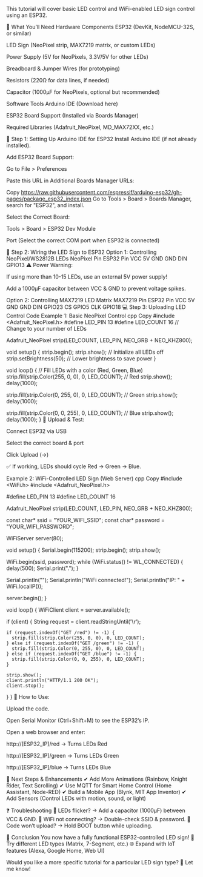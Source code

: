

This tutorial will cover basic LED control and WiFi-enabled LED sign control using an ESP32.

📌 What You’ll Need
Hardware Components
ESP32 (DevKit, NodeMCU-32S, or similar)

LED Sign (NeoPixel strip, MAX7219 matrix, or custom LEDs)

Power Supply (5V for NeoPixels, 3.3V/5V for other LEDs)

Breadboard & Jumper Wires (for prototyping)

Resistors (220Ω for data lines, if needed)

Capacitor (1000µF for NeoPixels, optional but recommended)

Software Tools
Arduino IDE (Download here)

ESP32 Board Support (Installed via Boards Manager)

Required Libraries (Adafruit_NeoPixel, MD_MAX72XX, etc.)

🔧 Step 1: Setting Up Arduino IDE for ESP32
Install Arduino IDE (if not already installed).

Add ESP32 Board Support:

Go to File > Preferences

Paste this URL in Additional Boards Manager URLs:

Copy
https://raw.githubusercontent.com/espressif/arduino-esp32/gh-pages/package_esp32_index.json
Go to Tools > Board > Boards Manager, search for "ESP32", and install.

Select the Correct Board:

Tools > Board > ESP32 Dev Module

Port (Select the correct COM port when ESP32 is connected)

🔌 Step 2: Wiring the LED Sign to ESP32
Option 1: Controlling NeoPixel/WS2812B LEDs
NeoPixel Pin	ESP32 Pin
VCC	5V
GND	GND
DIN	GPIO13
⚠️ Power Warning:

If using more than 10-15 LEDs, use an external 5V power supply!

Add a 1000µF capacitor between VCC & GND to prevent voltage spikes.

Option 2: Controlling MAX7219 LED Matrix
MAX7219 Pin	ESP32 Pin
VCC	5V
GND	GND
DIN	GPIO23
CS	GPIO5
CLK	GPIO18
💻 Step 3: Uploading LED Control Code
Example 1: Basic NeoPixel Control
cpp
Copy
#include <Adafruit_NeoPixel.h>
#define LED_PIN 13
#define LED_COUNT 16  // Change to your number of LEDs

Adafruit_NeoPixel strip(LED_COUNT, LED_PIN, NEO_GRB + NEO_KHZ800);

void setup() {
  strip.begin();
  strip.show(); // Initialize all LEDs off
  strip.setBrightness(50); // Lower brightness to save power
}

void loop() {
  // Fill LEDs with a color (Red, Green, Blue)
  strip.fill(strip.Color(255, 0, 0), 0, LED_COUNT); // Red
  strip.show();
  delay(1000);
  
  strip.fill(strip.Color(0, 255, 0), 0, LED_COUNT); // Green
  strip.show();
  delay(1000);
  
  strip.fill(strip.Color(0, 0, 255), 0, LED_COUNT); // Blue
  strip.show();
  delay(1000);
}
📌 Upload & Test:

Connect ESP32 via USB

Select the correct board & port

Click Upload (→)

✅ If working, LEDs should cycle Red → Green → Blue.

Example 2: WiFi-Controlled LED Sign (Web Server)
cpp
Copy
#include <WiFi.h>
#include <Adafruit_NeoPixel.h>

#define LED_PIN 13
#define LED_COUNT 16

Adafruit_NeoPixel strip(LED_COUNT, LED_PIN, NEO_GRB + NEO_KHZ800);

const char* ssid = "YOUR_WIFI_SSID";
const char* password = "YOUR_WIFI_PASSWORD";

WiFiServer server(80);

void setup() {
  Serial.begin(115200);
  strip.begin();
  strip.show();
  
  WiFi.begin(ssid, password);
  while (WiFi.status() != WL_CONNECTED) {
    delay(500);
    Serial.print(".");
  }
  
  Serial.println("");
  Serial.println("WiFi connected!");
  Serial.println("IP: " + WiFi.localIP());
  
  server.begin();
}

void loop() {
  WiFiClient client = server.available();
  
  if (client) {
    String request = client.readStringUntil('\r');
    
    if (request.indexOf("GET /red") != -1) {
      strip.fill(strip.Color(255, 0, 0), 0, LED_COUNT);
    } else if (request.indexOf("GET /green") != -1) {
      strip.fill(strip.Color(0, 255, 0), 0, LED_COUNT);
    } else if (request.indexOf("GET /blue") != -1) {
      strip.fill(strip.Color(0, 0, 255), 0, LED_COUNT);
    }
    
    strip.show();
    client.println("HTTP/1.1 200 OK");
    client.stop();
  }
}
📌 How to Use:

Upload the code.

Open Serial Monitor (Ctrl+Shift+M) to see the ESP32’s IP.

Open a web browser and enter:

http://[ESP32_IP]/red → Turns LEDs Red

http://[ESP32_IP]/green → Turns LEDs Green

http://[ESP32_IP]/blue → Turns LEDs Blue

🚀 Next Steps & Enhancements
✔ Add More Animations (Rainbow, Knight Rider, Text Scrolling)
✔ Use MQTT for Smart Home Control (Home Assistant, Node-RED)
✔ Build a Mobile App (Blynk, MIT App Inventor)
✔ Add Sensors (Control LEDs with motion, sound, or light)

❓ Troubleshooting
🔹 LEDs flicker? → Add a capacitor (1000µF) between VCC & GND.
🔹 WiFi not connecting? → Double-check SSID & password.
🔹 Code won’t upload? → Hold BOOT button while uploading.

🎉 Conclusion
You now have a fully functional ESP32-controlled LED sign!
🔌 Try different LED types (Matrix, 7-Segment, etc.)
🌐 Expand with IoT features (Alexa, Google Home, Web UI)

Would you like a more specific tutorial for a particular LED sign type? 🚀 Let me know!
